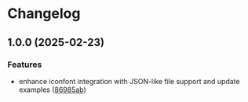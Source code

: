 # Changelog

## 1.0.0 (2025-02-23)


### Features

* enhance iconfont integration with JSON-like file support and update examples ([86985ab](https://github.com/Liumingxun/iconfontail/commit/86985aba6de9e2f75304c0cd9391a6031e291155))
